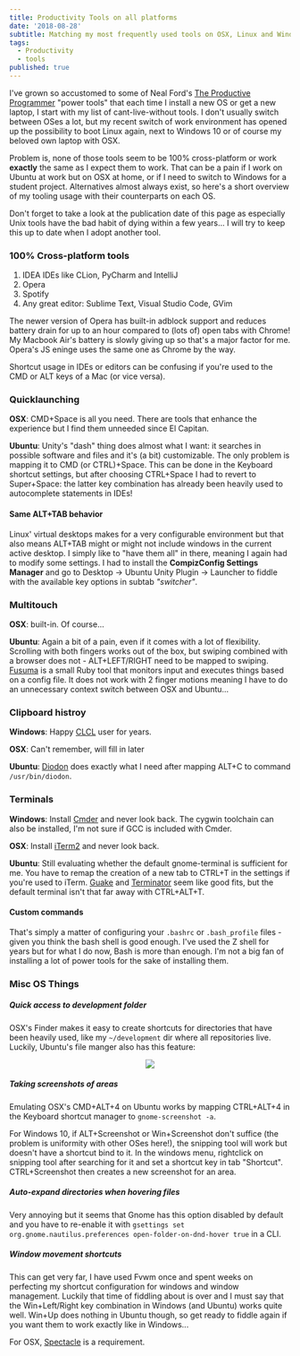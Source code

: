 ```yaml
---
title: Productivity Tools on all platforms
date: '2018-08-28'
subtitle: Matching my most frequently used tools on OSX, Linux and Windows
tags:
  - Productivity
  - tools
published: true
---
```


I've grown so accustomed to some of Neal Ford's [The Productive Programmer](https://www.goodreads.com/book/show/3411606-the-productive-programmer?from_search=true) "power tools" that each time I install a new OS or get a new laptop, I start with my list of cant-live-without tools. I don't usually switch between OSes a lot, but my recent switch of work environment has opened up the possibility to boot Linux again, next to Windows 10 or of course my beloved own laptop with OSX. 

Problem is, none of those tools seem to be 100% cross-platform or work **exactly** the same as I expect them to work. That can be a pain if I work on Ubuntu at work but on OSX at home, or if I need to switch to Windows for a student project. Alternatives almost always exist, so here's a short overview of my tooling usage with their counterparts on each OS. 

Don't forget to take a look at the publication date of this page as especially Unix tools have the bad habit of dying within a few years... I will try to keep this up to date when I adopt another tool. 

### 100% Cross-platform tools

1. IDEA IDEs like CLion, PyCharm and IntelliJ
2. Opera
3. Spotify
4. Any great editor: Sublime Text, Visual Studio Code, GVim

The newer version of Opera has built-in adblock support and reduces battery drain for up to an hour compared to (lots of) open tabs with Chrome! My Macbook Air's battery is slowly giving up so that's a major factor for me. Opera's JS eninge uses the same one as Chrome by the way. 

Shortcut usage in IDEs or editors can be confusing if you're used to the CMD or ALT keys of a Mac (or vice versa). 

### Quicklaunching

**OSX**: CMD+Space is all you need. There are tools that enhance the experience but I find them unneeded since El Capitan. 

**Ubuntu**: Unity's "dash" thing does almost what I want: it searches in possible software and files and it's (a bit) customizable. The only problem is mapping it to CMD (or CTRL)+Space. This can be done in the Keyboard shortcut settings, but after choosing CTRL+Space I had to revert to Super+Space: the latter key combination has already been heavily used to autocomplete statements in IDEs! 

#### Same ALT+TAB behavior

Linux' virtual desktops makes for a very configurable environment but that also means ALT+TAB might or might not include windows in the current active desktop. I simply like to "have them all" in there, meaning I again had to modify some settings. I had to install the **CompizConfig Settings Manager** and go to Desktop -> Ubuntu Unity Plugin -> Launcher to fiddle with the available key options in subtab _"switcher"_. 

### Multitouch

**OSX**: built-in. Of course...

**Ubuntu**: Again a bit of a pain, even if it comes with a lot of flexibility. Scrolling with both fingers works out of the box, but swiping combined with a browser does not - ALT+LEFT/RIGHT need to be mapped to swiping. [Fusuma](https://github.com/iberianpig/fusuma) is a small Ruby tool that monitors input and executes things based on a config file. It does not work with 2 finger motions meaning I have to do an unnecessary context switch between OSX and Ubuntu... 

### Clipboard histroy

**Windows**: Happy [CLCL](https://www.nakka.com/soft/clcl/index_eng.html) user for years.

**OSX**: Can't remember, will fill in later 

**Ubuntu**: [Diodon](https://launchpad.net/diodon) does exactly what I need after mapping ALT+C to command `/usr/bin/diodon`.

### Terminals

**Windows**: Install [Cmder](http://cmder.net) and never look back. The cygwin toolchain can also be installed, I'm not sure if GCC is included with Cmder.

**OSX**: Install [iTerm2](https://www.iterm2.com) and never look back. 

**Ubuntu**: Still evaluating whether the default gnome-terminal is sufficient for me. You have to remap the creation of a new tab to CTRL+T in the settings if you're used to iTerm. [Guake](http://guake-project.org) and [Terminator](https://launchpad.net/terminator) seem like good fits, but the default terminal isn't that far away with CTRL+ALT+T. 

#### Custom commands

That's simply a matter of configuring your `.bashrc` or `.bash_profile` files - given you think the bash shell is good enough. I've used the Z shell for years but for what I do now, Bash is more than enough. I'm not a big fan of installing a lot of power tools for the sake of installing them. 

### Misc OS Things

##### Quick access to development folder

OSX's Finder makes it easy to create shortcuts for directories that have been heavily used, like my `~/development` dir where all repositories live. Luckily, Ubuntu's file manger also has this feature:

<center>
    <img src="/img/files_linux.png" class="bordered" />  
</center>

##### Taking screenshots of areas

Emulating OSX's CMD+ALT+4 on Ubuntu works by mapping CTRL+ALT+4 in the Keyboard shortcut manager to `gnome-screenshot -a`. 

For Windows 10, if ALT+Screenshot or Win+Screenshot don't suffice (the problem is uniformity with other OSes here!), the snipping tool will work but doesn't have a shortcut bind to it. In the windows menu, rightclick on snipping tool after searching for it and set a shortcut key in tab "Shortcut". CTRL+Screenshot then creates a new screenshot for an area. 

##### Auto-expand directories when hovering files

Very annoying but it seems that Gnome has this option disabled by default and you have to re-enable it with `gsettings set org.gnome.nautilus.preferences open-folder-on-dnd-hover true` in a CLI.

##### Window movement shortcuts

This can get very far, I have used Fvwm once and spent weeks on perfecting my shortcut configuration for windows and window management. Luckily that time of fiddling about is over and I must say that the Win+Left/Right key combination in Windows (and Ubuntu) works quite well. Win+Up does nothing in Ubuntu though, so get ready to fiddle again if you want them to work exactly like in Windows... 

For OSX, [Spectacle](https://www.spectacleapp.com) is a requirement. 